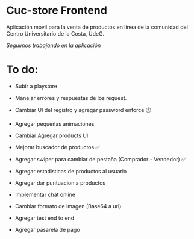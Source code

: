 # Cuc-store Frontend

Aplicación movil para la venta de productos en linea de la comunidad del Centro Universitario de la Costa, UdeG.

_Seguimos trabajando en la aplicación_

# To do:
 * Subir a playstore 



 * Manejar errores y respuestas de los request.
 * Cambiar UI del registro y agregar password enforce 🕙
 * Agregar pequeñas animaciones
 * Cambiar Agregar products UI
 * Mejorar buscador de productos ✅
 * Agregar swiper para cambiar de pestaña (Comprador - Vendedor) ✅
 * Agregar estadisticas de productos al usuario
 * Agregar dar puntuacion a productos

 * Implementar chat online
 * Cambiar formato de imagen (Base64 a url)
 * Agregar test end to end
 * Agregar pasarela de pago